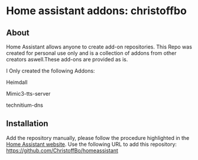 # Home assistant addons: christoffbo


## About

Home Assistant allows anyone to create add-on repositories.
This Repo was created for personal use only and is a collection of addons from other creators aswell.These add-ons are provided as is.

I Only created the following Addons:

Heimdall

Mimic3-tts-server

technitium-dns


## Installation


Add the repository manually, please follow the procedure highlighted in the [Home Assistant website](https://home-assistant.io/hassio/installing_third_party_addons). Use the following URL to add this repository: https://github.com/ChristoffBo/homeassistant

